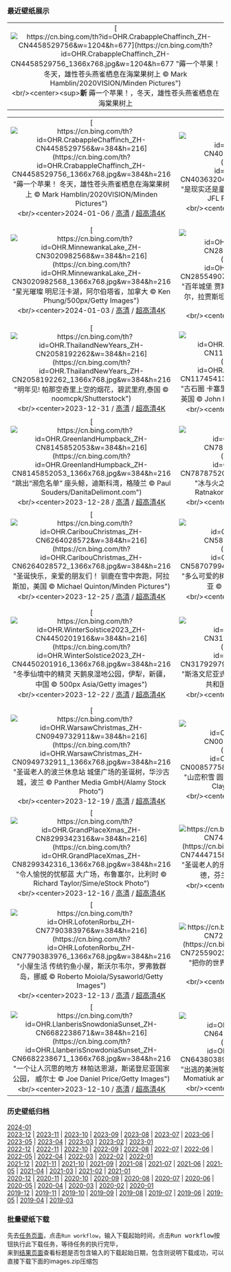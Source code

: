 ### 最近壁纸展示
||
|:---:|
|[![https://cn.bing.com/th?id=OHR.CrabappleChaffinch_ZH-CN4458529756&w=1204&h=677](https://cn.bing.com/th?id=OHR.CrabappleChaffinch_ZH-CN4458529756_1366x768.jpg&w=1204&h=677 "薅一个苹果！&#10;冬天，雄性苍头燕雀栖息在海棠果树上&#10;© Mark Hamblin/2020VISION/Minden Pictures")](https://cn.bing.com/search?q=%e6%b5%b7%e6%a3%a0%e6%9e%9c&form=hpcapt&mkt=zh-cn&filters=HpDate:"20240105_1600")<br/><center><sup>**新**</sup>&nbsp;薅一个苹果！，冬天，雄性苍头燕雀栖息在海棠果树上<center/>|

||||
|:---:|:---:|:---:|
|[![https://cn.bing.com/th?id=OHR.CrabappleChaffinch_ZH-CN4458529756&w=384&h=216](https://cn.bing.com/th?id=OHR.CrabappleChaffinch_ZH-CN4458529756_1366x768.jpg&w=384&h=216 "薅一个苹果！&#10;冬天，雄性苍头燕雀栖息在海棠果树上&#10;© Mark Hamblin/2020VISION/Minden Pictures")](https://cn.bing.com/search?q=%e6%b5%b7%e6%a3%a0%e6%9e%9c&form=hpcapt&mkt=zh-cn&filters=HpDate:"20240105_1600")<br/><center>2024-01-06 / [高清](https://cn.bing.com/th?id=OHR.CrabappleChaffinch_ZH-CN4458529756_1920x1200.jpg&w=1920&h=1200) / [超高清4K](https://cn.bing.com/th?id=OHR.CrabappleChaffinch_ZH-CN4458529756_UHD.jpg&w=3840&h=2160)<center/>|[![https://cn.bing.com/th?id=OHR.AlpsReflecting_ZH-CN4036320440&w=384&h=216](https://cn.bing.com/th?id=OHR.AlpsReflecting_ZH-CN4036320440_1366x768.jpg&w=384&h=216 "是现实还是童话？&#10;巴伐利亚阿尔卑斯山脉，德国&#10;© JFL Photography/Adobe Stock")](https://cn.bing.com/search?q=%e5%b7%b4%e4%bc%90%e5%88%a9%e4%ba%9a%e9%98%bf%e5%b0%94%e5%8d%91%e6%96%af%e5%b1%b1%e8%84%89&form=hpcapt&mkt=zh-cn&filters=HpDate:"20240104_1600")<br/><center>2024-01-05 / [高清](https://cn.bing.com/th?id=OHR.AlpsReflecting_ZH-CN4036320440_1920x1200.jpg&w=1920&h=1200) / [超高清4K](https://cn.bing.com/th?id=OHR.AlpsReflecting_ZH-CN4036320440_UHD.jpg&w=3840&h=2160)<center/>|[![https://cn.bing.com/th?id=OHR.GoldenGateLight_ZH-CN3874822904&w=384&h=216](https://cn.bing.com/th?id=OHR.GoldenGateLight_ZH-CN3874822904_1366x768.jpg&w=384&h=216 "雾锁金门&#10;金门大桥，旧金山，加利福尼亚州，美国&#10;© Jim Patterson/Tandem Stills + Motion")](https://cn.bing.com/search?q=%e9%87%91%e9%97%a8%e5%a4%a7%e6%a1%a5&form=hpcapt&mkt=zh-cn&filters=HpDate:"20240103_1600")<br/><center>2024-01-04 / [高清](https://cn.bing.com/th?id=OHR.GoldenGateLight_ZH-CN3874822904_1920x1200.jpg&w=1920&h=1200) / [超高清4K](https://cn.bing.com/th?id=OHR.GoldenGateLight_ZH-CN3874822904_UHD.jpg&w=3840&h=2160)<center/>|
|[![https://cn.bing.com/th?id=OHR.MinnewankaLake_ZH-CN3020982568&w=384&h=216](https://cn.bing.com/th?id=OHR.MinnewankaLake_ZH-CN3020982568_1366x768.jpg&w=384&h=216 "星光璀璨&#10;明尼汪卡湖，阿尔伯塔省，加拿大&#10;© Ken Phung/500px/Getty Images")](https://cn.bing.com/search?q=%e6%98%8e%e5%b0%bc%e6%b1%aa%e5%8d%a1%e6%b9%96&form=hpcapt&mkt=zh-cn&filters=HpDate:"20240102_1600")<br/><center>2024-01-03 / [高清](https://cn.bing.com/th?id=OHR.MinnewankaLake_ZH-CN3020982568_1920x1200.jpg&w=1920&h=1200) / [超高清4K](https://cn.bing.com/th?id=OHR.MinnewankaLake_ZH-CN3020982568_UHD.jpg&w=3840&h=2160)<center/>|[![https://cn.bing.com/th?id=OHR.MehrangarhJodhpur_ZH-CN2855490711&w=384&h=216](https://cn.bing.com/th?id=OHR.MehrangarhJodhpur_ZH-CN2855490711_1366x768.jpg&w=384&h=216 "百年城堡&#10;贾斯旺萨达陵墓和梅兰加尔古堡，焦特布尔，拉贾斯坦邦，印度&#10;© Twenty47studio/Getty images")](https://cn.bing.com/search?q=%e6%a2%85%e5%85%b0%e5%8a%a0%e5%b0%94%e5%8f%a4%e5%a0%a1&form=hpcapt&mkt=zh-cn&filters=HpDate:"20240101_1600")<br/><center>2024-01-02 / [高清](https://cn.bing.com/th?id=OHR.MehrangarhJodhpur_ZH-CN2855490711_1920x1200.jpg&w=1920&h=1200) / [超高清4K](https://cn.bing.com/th?id=OHR.MehrangarhJodhpur_ZH-CN2855490711_UHD.jpg&w=3840&h=2160)<center/>|[![https://cn.bing.com/th?id=OHR.SleepingFox_ZH-CN2622967726&w=384&h=216](https://cn.bing.com/th?id=OHR.SleepingFox_ZH-CN2622967726_1366x768.jpg&w=384&h=216 "新年伊始&#10;睡在雪地里的赤狐，阿布鲁佐，意大利&#10;© marco vancini/500px/Getty Images")](https://cn.bing.com/search?q=%e5%85%83%e6%97%a6&form=hpcapt&mkt=zh-cn&filters=HpDate:"20231231_1600")<br/><center>2024-01-01 / [高清](https://cn.bing.com/th?id=OHR.SleepingFox_ZH-CN2622967726_1920x1200.jpg&w=1920&h=1200) / [超高清4K](https://cn.bing.com/th?id=OHR.SleepingFox_ZH-CN2622967726_UHD.jpg&w=3840&h=2160)<center/>|
|[![https://cn.bing.com/th?id=OHR.ThailandNewYears_ZH-CN2058192262&w=384&h=216](https://cn.bing.com/th?id=OHR.ThailandNewYears_ZH-CN2058192262_1366x768.jpg&w=384&h=216 "明年见!&#10;帕那空奇里上空的烟花，碧武里府,泰国&#10;© noomcpk/Shutterstock")](https://cn.bing.com/search?q=%e8%b7%a8%e5%b9%b4%e5%a4%9c&form=hpcapt&mkt=zh-cn&filters=HpDate:"20231230_1600")<br/><center>2023-12-31 / [高清](https://cn.bing.com/th?id=OHR.ThailandNewYears_ZH-CN2058192262_1920x1200.jpg&w=1920&h=1200) / [超高清4K](https://cn.bing.com/th?id=OHR.ThailandNewYears_ZH-CN2058192262_UHD.jpg&w=3840&h=2160)<center/>|[![https://cn.bing.com/th?id=OHR.CastleriggStoneCircleUK_ZH-CN1174541384&w=384&h=216](https://cn.bing.com/th?id=OHR.CastleriggStoneCircleUK_ZH-CN1174541384_1366x768.jpg&w=384&h=216 "古石圈&#10;卡塞里格石圈，湖区国家公园 ，坎布里亚，英国&#10;© John Finney Photography/Getty Images")](https://cn.bing.com/search?q=%e5%8d%a1%e5%a1%9e%e9%87%8c%e6%a0%bc%e7%9f%b3%e5%9c%88&form=hpcapt&mkt=zh-cn&filters=HpDate:"20231229_1600")<br/><center>2023-12-30 / [高清](https://cn.bing.com/th?id=OHR.CastleriggStoneCircleUK_ZH-CN1174541384_1920x1200.jpg&w=1920&h=1200) / [超高清4K](https://cn.bing.com/th?id=OHR.CastleriggStoneCircleUK_ZH-CN1174541384_UHD.jpg&w=3840&h=2160)<center/>|[![https://cn.bing.com/th?id=OHR.BlueAmsterdam_ZH-CN0483591394&w=384&h=216](https://cn.bing.com/th?id=OHR.BlueAmsterdam_ZH-CN0483591394_1366x768.jpg&w=384&h=216 "旧西街区的故事&#10;旧西街区，阿姆斯特丹 ，荷兰&#10;© George Pachantouris/Getty Images")](https://cn.bing.com/search?q=%e8%8d%b7%e5%85%b0%e9%98%bf%e5%a7%86%e6%96%af%e7%89%b9%e4%b8%b9&form=hpcapt&mkt=zh-cn&filters=HpDate:"20231228_1600")<br/><center>2023-12-29 / [高清](https://cn.bing.com/th?id=OHR.BlueAmsterdam_ZH-CN0483591394_1920x1200.jpg&w=1920&h=1200) / [超高清4K](https://cn.bing.com/th?id=OHR.BlueAmsterdam_ZH-CN0483591394_UHD.jpg&w=3840&h=2160)<center/>|
|[![https://cn.bing.com/th?id=OHR.GreenlandHumpback_ZH-CN8145852053&w=384&h=216](https://cn.bing.com/th?id=OHR.GreenlandHumpback_ZH-CN8145852053_1366x768.jpg&w=384&h=216 "跳出“濒危名单”&#10;座头鲸，迪斯科湾，格陵兰&#10;© Paul Souders/DanitaDelimont.com")](https://cn.bing.com/search?q=%e5%ba%a7%e5%a4%b4%e9%b2%b8&form=hpcapt&mkt=zh-cn&filters=HpDate:"20231227_1600")<br/><center>2023-12-28 / [高清](https://cn.bing.com/th?id=OHR.GreenlandHumpback_ZH-CN8145852053_1920x1200.jpg&w=1920&h=1200) / [超高清4K](https://cn.bing.com/th?id=OHR.GreenlandHumpback_ZH-CN8145852053_UHD.jpg&w=3840&h=2160)<center/>|[![https://cn.bing.com/th?id=OHR.KirkjufellAurora_ZH-CN7878752057&w=384&h=216](https://cn.bing.com/th?id=OHR.KirkjufellAurora_ZH-CN7878752057_1366x768.jpg&w=384&h=216 "冰与火之地&#10;教堂山，斯奈山半岛，冰岛&#10;© Ratnakorn Piyasirisorost/Getty Images")](https://cn.bing.com/search?q=%e8%8d%89%e5%b8%bd%e5%b1%b1+%e5%86%b0%e5%b2%9b&form=hpcapt&mkt=zh-cn&filters=HpDate:"20231226_1600")<br/><center>2023-12-27 / [高清](https://cn.bing.com/th?id=OHR.KirkjufellAurora_ZH-CN7878752057_1920x1200.jpg&w=1920&h=1200) / [超高清4K](https://cn.bing.com/th?id=OHR.KirkjufellAurora_ZH-CN7878752057_UHD.jpg&w=3840&h=2160)<center/>|[![https://cn.bing.com/th?id=OHR.BoxingDaySunrise_ZH-CN7431512686&w=384&h=216](https://cn.bing.com/th?id=OHR.BoxingDaySunrise_ZH-CN7431512686_1366x768.jpg&w=384&h=216 "节礼日快乐&#10;冬季日出，戴德姆，科尔切斯特，英格兰&#10;© George W Johnson/Getty Images")](https://cn.bing.com/search?q=%e8%8a%82%e7%a4%bc%e6%97%a5&form=hpcapt&mkt=zh-cn&filters=HpDate:"20231225_1600")<br/><center>2023-12-26 / [高清](https://cn.bing.com/th?id=OHR.BoxingDaySunrise_ZH-CN7431512686_1920x1200.jpg&w=1920&h=1200) / [超高清4K](https://cn.bing.com/th?id=OHR.BoxingDaySunrise_ZH-CN7431512686_UHD.jpg&w=3840&h=2160)<center/>|
|[![https://cn.bing.com/th?id=OHR.CaribouChristmas_ZH-CN6264028572&w=384&h=216](https://cn.bing.com/th?id=OHR.CaribouChristmas_ZH-CN6264028572_1366x768.jpg&w=384&h=216 "圣诞快乐，亲爱的朋友们！&#10;驯鹿在雪中奔跑，阿拉斯加，美国&#10;© Michael Quinton/Minden Pictures")](https://cn.bing.com/search?q=%e9%a9%af%e9%b9%bf&form=hpcapt&mkt=zh-cn&filters=HpDate:"20231224_1600")<br/><center>2023-12-25 / [高清](https://cn.bing.com/th?id=OHR.CaribouChristmas_ZH-CN6264028572_1920x1200.jpg&w=1920&h=1200) / [超高清4K](https://cn.bing.com/th?id=OHR.CaribouChristmas_ZH-CN6264028572_UHD.jpg&w=3840&h=2160)<center/>|[![https://cn.bing.com/th?id=OHR.EstoniaXmasEve_ZH-CN5870799404&w=384&h=216](https://cn.bing.com/th?id=OHR.EstoniaXmasEve_ZH-CN5870799404_1366x768.jpg&w=384&h=216 "多么可爱的树枝啊！&#10;市政厅广场，塔尔图，爱沙尼亚&#10;© Westend61/Getty Images")](https://cn.bing.com/search?q=%e7%88%b1%e6%b2%99%e5%b0%bc%e4%ba%9a%e5%a1%94%e5%b0%94%e5%9b%be&form=hpcapt&mkt=zh-cn&filters=HpDate:"20231223_1600")<br/><center>2023-12-24 / [高清](https://cn.bing.com/th?id=OHR.EstoniaXmasEve_ZH-CN5870799404_1920x1200.jpg&w=1920&h=1200) / [超高清4K](https://cn.bing.com/th?id=OHR.EstoniaXmasEve_ZH-CN5870799404_UHD.jpg&w=3840&h=2160)<center/>|[![https://cn.bing.com/th?id=OHR.FestivusPenguins_ZH-CN5191348531&w=384&h=216](https://cn.bing.com/th?id=OHR.FestivusPenguins_ZH-CN5191348531_1366x768.jpg&w=384&h=216 "它们看起来有话要说&#10;帽带企鹅，南桑威奇群岛，南大西洋&#10;© Jan Vermeer/Minden Pictures")](https://cn.bing.com/search?q=%e5%b8%bd%e5%b8%a6%e4%bc%81%e9%b9%85&form=hpcapt&mkt=zh-cn&filters=HpDate:"20231222_1600")<br/><center>2023-12-23 / [高清](https://cn.bing.com/th?id=OHR.FestivusPenguins_ZH-CN5191348531_1920x1200.jpg&w=1920&h=1200) / [超高清4K](https://cn.bing.com/th?id=OHR.FestivusPenguins_ZH-CN5191348531_UHD.jpg&w=3840&h=2160)<center/>|
|[![https://cn.bing.com/th?id=OHR.WinterSolstice2023_ZH-CN4450201916&w=384&h=216](https://cn.bing.com/th?id=OHR.WinterSolstice2023_ZH-CN4450201916_1366x768.jpg&w=384&h=216 "冬季仙境中的精灵&#10;天鹅泉湿地公园，伊犁，新疆，中国&#10;© 500px Asia/Getty images")](https://cn.bing.com/search?q=%e6%96%b0%e7%96%86%e5%a4%a9%e9%b9%85%e6%b3%89%e6%b9%bf%e5%9c%b0%e5%85%ac%e5%9b%ad&form=hpcapt&mkt=zh-cn&filters=HpDate:"20231221_1600")<br/><center>2023-12-22 / [高清](https://cn.bing.com/th?id=OHR.WinterSolstice2023_ZH-CN4450201916_1920x1200.jpg&w=1920&h=1200) / [超高清4K](https://cn.bing.com/th?id=OHR.WinterSolstice2023_ZH-CN4450201916_UHD.jpg&w=3840&h=2160)<center/>|[![https://cn.bing.com/th?id=OHR.LjubljanaLights_ZH-CN3179297953&w=384&h=216](https://cn.bing.com/th?id=OHR.LjubljanaLights_ZH-CN3179297953_1366x768.jpg&w=384&h=216 "斯洛文尼亚式的节日氛围&#10;卢布尔雅那，斯洛文尼亚共和国&#10;© kasto80/Getty images")](https://cn.bing.com/search?q=%e5%8d%a2%e5%b8%83%e5%b0%94%e9%9b%85%e9%82%a3&form=hpcapt&mkt=zh-cn&filters=HpDate:"20231220_1600")<br/><center>2023-12-21 / [高清](https://cn.bing.com/th?id=OHR.LjubljanaLights_ZH-CN3179297953_1920x1200.jpg&w=1920&h=1200) / [超高清4K](https://cn.bing.com/th?id=OHR.LjubljanaLights_ZH-CN3179297953_UHD.jpg&w=3840&h=2160)<center/>|[![https://cn.bing.com/th?id=OHR.ValGardenaItaly_ZH-CN2405437494&w=384&h=216](https://cn.bing.com/th?id=OHR.ValGardenaItaly_ZH-CN2405437494_1366x768.jpg&w=384&h=216 "多洛米蒂山之光&#10;圣诞节期间的瓦尔加迪纳山谷的村庄，多洛米蒂山，意大利&#10;© Ingus Kruklitis/Getty Images")](https://cn.bing.com/search?q=%e5%8d%97%e8%92%82%e7%bd%97%e5%b0%94%e7%93%a6%e5%b0%94%e5%8a%a0%e8%bf%aa%e7%ba%b3&form=hpcapt&mkt=zh-cn&filters=HpDate:"20231219_1600")<br/><center>2023-12-20 / [高清](https://cn.bing.com/th?id=OHR.ValGardenaItaly_ZH-CN2405437494_1920x1200.jpg&w=1920&h=1200) / [超高清4K](https://cn.bing.com/th?id=OHR.ValGardenaItaly_ZH-CN2405437494_UHD.jpg&w=3840&h=2160)<center/>|
|[![https://cn.bing.com/th?id=OHR.WarsawChristmas_ZH-CN0949732911&w=384&h=216](https://cn.bing.com/th?id=OHR.WarsawChristmas_ZH-CN0949732911_1366x768.jpg&w=384&h=216 "圣诞老人的波兰休息站&#10;城堡广场的圣诞树，华沙古城，波兰&#10;© Panther Media GmbH/Alamy Stock Photo")](https://cn.bing.com/search?q=%e5%8d%8e%e6%b2%99%e5%9f%8e%e5%a0%a1%e5%b9%bf%e5%9c%ba&form=hpcapt&mkt=zh-cn&filters=HpDate:"20231218_1600")<br/><center>2023-12-19 / [高清](https://cn.bing.com/th?id=OHR.WarsawChristmas_ZH-CN0949732911_1920x1200.jpg&w=1920&h=1200) / [超高清4K](https://cn.bing.com/th?id=OHR.WarsawChristmas_ZH-CN0949732911_UHD.jpg&w=3840&h=2160)<center/>|[![https://cn.bing.com/th?id=OHR.CapitolReefSnow_ZH-CN0085775882&w=384&h=216](https://cn.bing.com/th?id=OHR.CapitolReefSnow_ZH-CN0085775882_1366x768.jpg&w=384&h=216 "山峦积雪&#10;圆顶礁国家公园，犹他州，美国&#10;© Jeff Clay/Tandem Stills + Motion")](https://cn.bing.com/search?q=%e5%9c%86%e9%a1%b6%e7%a4%81%e5%9b%bd%e5%ae%b6%e5%85%ac%e5%9b%ad&form=hpcapt&mkt=zh-cn&filters=HpDate:"20231217_1600")<br/><center>2023-12-18 / [高清](https://cn.bing.com/th?id=OHR.CapitolReefSnow_ZH-CN0085775882_1920x1200.jpg&w=1920&h=1200) / [超高清4K](https://cn.bing.com/th?id=OHR.CapitolReefSnow_ZH-CN0085775882_UHD.jpg&w=3840&h=2160)<center/>|[![https://cn.bing.com/th?id=OHR.WinterWaxwings_ZH-CN9274297835&w=384&h=216](https://cn.bing.com/th?id=OHR.WinterWaxwings_ZH-CN9274297835_1366x768.jpg&w=384&h=216 "有羽毛的时尚达人&#10;波西米亚太平鸟栖息在树枝上，加拿大&#10;© Jim Cumming/Shutterstock")](https://cn.bing.com/search?q=%e6%b3%a2%e8%a5%bf%e7%b1%b3%e4%ba%9a%e5%a4%aa%e5%b9%b3%e9%b8%9f&form=hpcapt&mkt=zh-cn&filters=HpDate:"20231216_1600")<br/><center>2023-12-17 / [高清](https://cn.bing.com/th?id=OHR.WinterWaxwings_ZH-CN9274297835_1920x1200.jpg&w=1920&h=1200) / [超高清4K](https://cn.bing.com/th?id=OHR.WinterWaxwings_ZH-CN9274297835_UHD.jpg&w=3840&h=2160)<center/>|
|[![https://cn.bing.com/th?id=OHR.GrandPlaceXmas_ZH-CN8299342316&w=384&h=216](https://cn.bing.com/th?id=OHR.GrandPlaceXmas_ZH-CN8299342316_1366x768.jpg&w=384&h=216 "令人愉悦的忧郁蓝&#10;大广场，布鲁塞尔，比利时&#10;© Richard Taylor/Sime/eStock Photo")](https://cn.bing.com/search?q=%e6%af%94%e5%88%a9%e6%97%b6%e5%a4%a7%e5%b9%bf%e5%9c%ba&form=hpcapt&mkt=zh-cn&filters=HpDate:"20231215_1600")<br/><center>2023-12-16 / [高清](https://cn.bing.com/th?id=OHR.GrandPlaceXmas_ZH-CN8299342316_1920x1200.jpg&w=1920&h=1200) / [超高清4K](https://cn.bing.com/th?id=OHR.GrandPlaceXmas_ZH-CN8299342316_UHD.jpg&w=3840&h=2160)<center/>|[![https://cn.bing.com/th?id=OHR.SantaPark_ZH-CN7444715899&w=384&h=216](https://cn.bing.com/th?id=OHR.SantaPark_ZH-CN7444715899_1366x768.jpg&w=384&h=216 "圣诞老人的乐园&#10;罗瓦涅米的圣诞老人公园，拉普兰德，芬兰&#10;© lukutin77/Getty Images")](https://cn.bing.com/search?q=%e8%8a%ac%e5%85%b0%e5%9c%a3%e8%af%9e%e8%80%81%e4%ba%ba%e5%85%ac%e5%9b%ad&form=hpcapt&mkt=zh-cn&filters=HpDate:"20231214_1600")<br/><center>2023-12-15 / [高清](https://cn.bing.com/th?id=OHR.SantaPark_ZH-CN7444715899_1920x1200.jpg&w=1920&h=1200) / [超高清4K](https://cn.bing.com/th?id=OHR.SantaPark_ZH-CN7444715899_UHD.jpg&w=3840&h=2160)<center/>|[![https://cn.bing.com/th?id=OHR.BorealOwl_ZH-CN7957240111&w=384&h=216](https://cn.bing.com/th?id=OHR.BorealOwl_ZH-CN7957240111_1366x768.jpg&w=384&h=216 "融为一体的猫头鹰&#10;北方猫头鹰，萨斯喀彻温省，加拿大&#10;© Nick Saunders/Minden Pictures")](https://cn.bing.com/search?q=%e5%8c%97%e6%96%b9%e7%8c%ab%e5%a4%b4%e9%b9%b0&form=hpcapt&mkt=zh-cn&filters=HpDate:"20231213_1600")<br/><center>2023-12-14 / [高清](https://cn.bing.com/th?id=OHR.BorealOwl_ZH-CN7957240111_1920x1200.jpg&w=1920&h=1200) / [超高清4K](https://cn.bing.com/th?id=OHR.BorealOwl_ZH-CN7957240111_UHD.jpg&w=3840&h=2160)<center/>|
|[![https://cn.bing.com/th?id=OHR.LofotenRorbu_ZH-CN7790383976&w=384&h=216](https://cn.bing.com/th?id=OHR.LofotenRorbu_ZH-CN7790383976_1366x768.jpg&w=384&h=216 "小屋生活&#10;传统钓鱼小屋，斯沃尔韦尔，罗弗敦群岛，挪威&#10;© Roberto Moiola/Sysaworld/Getty Images")](https://cn.bing.com/search?q=%e6%96%af%e6%b2%83%e5%b0%94%e9%9f%a6%e5%b0%94&form=hpcapt&mkt=zh-cn&filters=HpDate:"20231212_1600")<br/><center>2023-12-13 / [高清](https://cn.bing.com/th?id=OHR.LofotenRorbu_ZH-CN7790383976_1920x1200.jpg&w=1920&h=1200) / [超高清4K](https://cn.bing.com/th?id=OHR.LofotenRorbu_ZH-CN7790383976_UHD.jpg&w=3840&h=2160)<center/>|[![https://cn.bing.com/th?id=OHR.Poinsettia_ZH-CN7255902344&w=384&h=216](https://cn.bing.com/th?id=OHR.Poinsettia_ZH-CN7255902344_1366x768.jpg&w=384&h=216 "把你的世界涂成红色&#10;一品红&#10;© Yarygin/Getty Images")](https://cn.bing.com/search?q=%e4%b8%80%e5%93%81%e7%ba%a2&form=hpcapt&mkt=zh-cn&filters=HpDate:"20231211_1600")<br/><center>2023-12-12 / [高清](https://cn.bing.com/th?id=OHR.Poinsettia_ZH-CN7255902344_1920x1200.jpg&w=1920&h=1200) / [超高清4K](https://cn.bing.com/th?id=OHR.Poinsettia_ZH-CN7255902344_UHD.jpg&w=3840&h=2160)<center/>|[![https://cn.bing.com/th?id=OHR.MountainDayChina_ZH-CN6894169616&w=384&h=216](https://cn.bing.com/th?id=OHR.MountainDayChina_ZH-CN6894169616_1366x768.jpg&w=384&h=216 "想看看黄山的全貌吗？&#10;黄山的冬天，中国&#10;© Hung Chung Chih/Shutterstock")](https://cn.bing.com/search?q=%e9%bb%84%e5%b1%b1&form=hpcapt&mkt=zh-cn&filters=HpDate:"20231210_1600")<br/><center>2023-12-11 / [高清](https://cn.bing.com/th?id=OHR.MountainDayChina_ZH-CN6894169616_1920x1200.jpg&w=1920&h=1200) / [超高清4K](https://cn.bing.com/th?id=OHR.MountainDayChina_ZH-CN6894169616_UHD.jpg&w=3840&h=2160)<center/>|
|[![https://cn.bing.com/th?id=OHR.LlanberisSnowdoniaSunset_ZH-CN6682238671&w=384&h=216](https://cn.bing.com/th?id=OHR.LlanberisSnowdoniaSunset_ZH-CN6682238671_1366x768.jpg&w=384&h=216 "一个让人沉思的地方&#10;林帕达恩湖，斯诺登尼亚国家公园， 威尔士&#10;© Joe Daniel Price/Getty Images")](https://cn.bing.com/search?q=%e6%96%af%e8%af%ba%e7%99%bb%e5%b0%bc%e4%ba%9a%e5%9b%bd%e5%ae%b6%e5%85%ac%e5%9b%ad&form=hpcapt&mkt=zh-cn&filters=HpDate:"20231209_1600")<br/><center>2023-12-10 / [高清](https://cn.bing.com/th?id=OHR.LlanberisSnowdoniaSunset_ZH-CN6682238671_1920x1200.jpg&w=1920&h=1200) / [超高清4K](https://cn.bing.com/th?id=OHR.LlanberisSnowdoniaSunset_ZH-CN6682238671_UHD.jpg&w=3840&h=2160)<center/>|[![https://cn.bing.com/th?id=OHR.PatagoniaGuanaco_ZH-CN6438038982&w=384&h=216](https://cn.bing.com/th?id=OHR.PatagoniaGuanaco_ZH-CN6438038982_1366x768.jpg&w=384&h=216 "出逃的美洲鸵&#10;原驼，冰川国家公园，阿根廷&#10;© Yva Momatiuk and John Eastcott/Minden Pictures")](https://cn.bing.com/search?q=%e5%8e%9f%e9%a9%bc&form=hpcapt&mkt=zh-cn&filters=HpDate:"20231208_1600")<br/><center>2023-12-09 / [高清](https://cn.bing.com/th?id=OHR.PatagoniaGuanaco_ZH-CN6438038982_1920x1200.jpg&w=1920&h=1200) / [超高清4K](https://cn.bing.com/th?id=OHR.PatagoniaGuanaco_ZH-CN6438038982_UHD.jpg&w=3840&h=2160)<center/>|[![https://cn.bing.com/th?id=OHR.JerseyIsland_ZH-CN6224973235&w=384&h=216](https://cn.bing.com/th?id=OHR.JerseyIsland_ZH-CN6224973235_1366x768.jpg&w=384&h=216 "不是那个泽西海岸!&#10;拉罗克港，圣克莱门特，泽西岛&#10;© Reinhard Schmid/Huber/eStock Photo")](https://cn.bing.com/search?q=%e6%b3%bd%e8%a5%bf%e5%b2%9b&form=hpcapt&mkt=zh-cn&filters=HpDate:"20231207_1600")<br/><center>2023-12-08 / [高清](https://cn.bing.com/th?id=OHR.JerseyIsland_ZH-CN6224973235_1920x1200.jpg&w=1920&h=1200) / [超高清4K](https://cn.bing.com/th?id=OHR.JerseyIsland_ZH-CN6224973235_UHD.jpg&w=3840&h=2160)<center/>|


### 历史壁纸归档
[2024-01](views/2024/2024-01.md)  
[2023-12](views/2023/2023-12.md) | [2023-11](views/2023/2023-11.md) | [2023-10](views/2023/2023-10.md) | [2023-09](views/2023/2023-09.md) | [2023-08](views/2023/2023-08.md) | [2023-07](views/2023/2023-07.md) | [2023-06](views/2023/2023-06.md) | [2023-05](views/2023/2023-05.md) | [2023-04](views/2023/2023-04.md) | [2023-03](views/2023/2023-03.md) | [2023-02](views/2023/2023-02.md) | [2023-01](views/2023/2023-01.md)  
[2022-12](views/2022/2022-12.md) | [2022-11](views/2022/2022-11.md) | [2022-10](views/2022/2022-10.md) | [2022-09](views/2022/2022-09.md) | [2022-08](views/2022/2022-08.md) | [2022-07](views/2022/2022-07.md) | [2022-06](views/2022/2022-06.md) | [2022-05](views/2022/2022-05.md) | [2022-04](views/2022/2022-04.md) | [2022-03](views/2022/2022-03.md) | [2022-02](views/2022/2022-02.md) | [2022-01](views/2022/2022-01.md)  
[2021-12](views/2021/2021-12.md) | [2021-11](views/2021/2021-11.md) | [2021-10](views/2021/2021-10.md) | [2021-09](views/2021/2021-09.md) | [2021-08](views/2021/2021-08.md) | [2021-07](views/2021/2021-07.md) | [2021-06](views/2021/2021-06.md) | [2021-05](views/2021/2021-05.md) | [2021-04](views/2021/2021-04.md) | [2021-03](views/2021/2021-03.md) | [2021-02](views/2021/2021-02.md) | [2021-01](views/2021/2021-01.md)  
[2020-12](views/2020/2020-12.md) | [2020-11](views/2020/2020-11.md) | [2020-10](views/2020/2020-10.md) | [2020-09](views/2020/2020-09.md) | [2020-08](views/2020/2020-08.md) | [2020-07](views/2020/2020-07.md) | [2020-06](views/2020/2020-06.md) | [2020-05](views/2020/2020-05.md) | [2020-04](views/2020/2020-04.md) | [2020-03](views/2020/2020-03.md) | [2020-02](views/2020/2020-02.md) | [2020-01](views/2020/2020-01.md)  
[2019-12](views/2019/2019-12.md) | [2019-11](views/2019/2019-11.md) | [2019-10](views/2019/2019-10.md) | [2019-09](views/2019/2019-09.md) | [2019-08](views/2019/2019-08.md) | [2019-07](views/2019/2019-07.md) | [2019-06](views/2019/2019-06.md) | [2019-05](views/2019/2019-05.md) | [2019-04](views/2019/2019-04.md) | [2019-03](views/2019/2019-03.md)


### 批量壁纸下载
先去[任务页面](https://github.com/wefashe/image-save/actions/workflows/mydown.yml)，点击`Run workflow`，输入下载起始时间，点击<kbd>Run workflow</kbd>按钮执行此下载任务，等待任务的执行完毕，  
来到[结果页面](https://github.com/wefashe/image-save/releases/tag/down_zip_tag)查看标题是否包含输入的下载起始日期，包含则说明下载成功，可以直接下载下面的images.zip压缩包  
